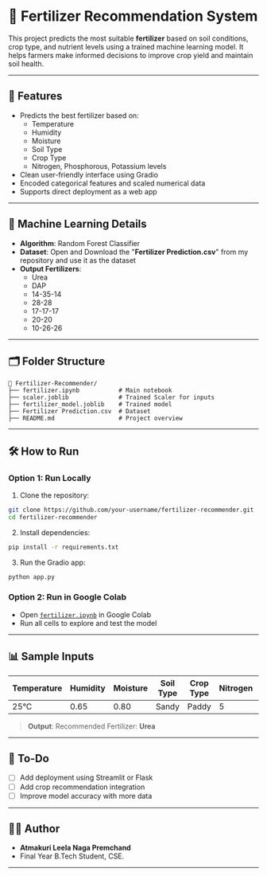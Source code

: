 # 🌾 Fertilizer Recommendation System

This project predicts the most suitable **fertilizer** based on soil conditions, crop type, and nutrient levels using a trained machine learning model. It helps farmers make informed decisions to improve crop yield and maintain soil health.

---

## 🚀 Features

- Predicts the best fertilizer based on:
  - Temperature
  - Humidity
  - Moisture
  - Soil Type
  - Crop Type
  - Nitrogen, Phosphorous, Potassium levels
- Clean user-friendly interface using Gradio
- Encoded categorical features and scaled numerical data
- Supports direct deployment as a web app

---

## 🧠 Machine Learning Details

- **Algorithm**: Random Forest Classifier  
- **Dataset**: Open and Download the "**Fertilizer Prediction.csv**" from my repository and use it as the dataset  
- **Output Fertilizers**:  
  - Urea  
  - DAP  
  - 14-35-14  
  - 28-28  
  - 17-17-17  
  - 20-20  
  - 10-26-26  

---

## 🗂️ Folder Structure

```
📁 Fertilizer-Recommender/
├── fertilizer.ipynb           # Main notebook
├── scaler.joblib              # Trained Scaler for inputs
├── fertilizer_model.joblib    # Trained model
├── Fertilizer Prediction.csv  # Dataset
├── README.md                  # Project overview
```

---

## 🛠️ How to Run

### Option 1: Run Locally

1. Clone the repository:
```bash
git clone https://github.com/your-username/fertilizer-recommender.git
cd fertilizer-recommender
```

2. Install dependencies:
```bash
pip install -r requirements.txt
```

3. Run the Gradio app:
```bash
python app.py
```

### Option 2: Run in Google Colab

- Open [`fertilizer.ipynb`](fertilizer.ipynb) in Google Colab
- Run all cells to explore and test the model

---

## 📊 Sample Inputs

| Temperature | Humidity | Moisture | Soil Type | Crop Type | Nitrogen | Phosphorous | Potassium |
|-------------|----------|----------|-----------|-----------|----------|-------------|-----------|
| 25°C        | 0.65     | 0.80     | Sandy     | Paddy     | 5        | 3           | 10        |

> **Output**: Recommended Fertilizer: **Urea**

---

## 📌 To-Do

- [ ] Add deployment using Streamlit or Flask
- [ ] Add crop recommendation integration
- [ ] Improve model accuracy with more data

---

## 🧑‍💻 Author

- **Atmakuri Leela Naga Premchand**
- Final Year B.Tech Student, CSE.

---

